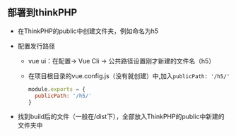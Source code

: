 ## 部署到thinkPHP

* 在ThinkPHP的public中创建文件夹，例如命名为h5

* 配置发行路径

  * vue ui：在配置-> Vue Cli -> 公共路径设置刚才新建的文件名（h5）

  * 在项目根目录的vue.config.js（没有就创建）中,加入`publicPath: '/h5/'`

    ```js
    module.exports = {
      publicPath: '/h5/'
    }
    ```

* 找到build后的文件（一般在/dist下），全部放入ThinkPHP的public中新建的文件夹中